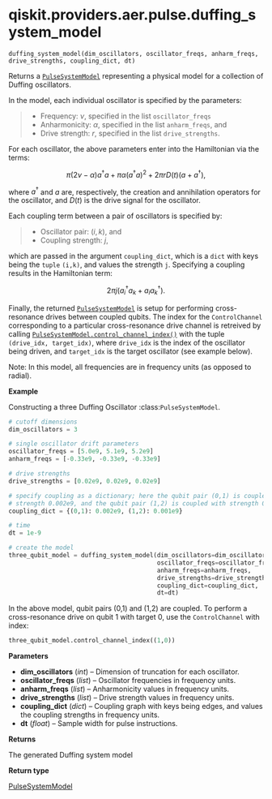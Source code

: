 # qiskit.providers.aer.pulse.duffing\_system\_model

`duffing_system_model(dim_oscillators, oscillator_freqs, anharm_freqs, drive_strengths, coupling_dict, dt)`

Returns a [`PulseSystemModel`](qiskit.providers.aer.pulse.PulseSystemModel#qiskit.providers.aer.pulse.PulseSystemModel "qiskit.providers.aer.pulse.PulseSystemModel") representing a physical model for a collection of Duffing oscillators.

In the model, each individual oscillator is specified by the parameters:

> *   Frequency: $\nu$, specified in the list `oscillator_freqs`
> *   Anharmonicity: $\alpha$, specified in the list `anharm_freqs`, and
> *   Drive strength: $r$, specified in the list `drive_strengths`.

For each oscillator, the above parameters enter into the Hamiltonian via the terms:

$$
\pi(2 \nu - \alpha)a^\dagger a +
\pi \alpha (a^\dagger a)^2 + 2 \pi r D(t) (a + a^\dagger),
$$

where $a^\dagger$ and $a$ are, respectively, the creation and annihilation operators for the oscillator, and $D(t)$ is the drive signal for the oscillator.

Each coupling term between a pair of oscillators is specified by:

> *   Oscillator pair: $(i,k)$, and
> *   Coupling strength: $j$,

which are passed in the argument `coupling_dict`, which is a `dict` with keys being the `tuple` `(i,k)`, and values the strength `j`. Specifying a coupling results in the Hamiltonian term:

$$
2 \pi j (a_i^\dagger a_k + a_i a_k^\dagger).
$$

Finally, the returned [`PulseSystemModel`](qiskit.providers.aer.pulse.PulseSystemModel#qiskit.providers.aer.pulse.PulseSystemModel "qiskit.providers.aer.pulse.PulseSystemModel") is setup for performing cross-resonance drives between coupled qubits. The index for the `ControlChannel` corresponding to a particular cross-resonance drive channel is retreived by calling [`PulseSystemModel.control_channel_index()`](qiskit.providers.aer.pulse.PulseSystemModel#qiskit.providers.aer.pulse.PulseSystemModel.control_channel_index "qiskit.providers.aer.pulse.PulseSystemModel.control_channel_index") with the tuple `(drive_idx, target_idx)`, where `drive_idx` is the index of the oscillator being driven, and `target_idx` is the target oscillator (see example below).

Note: In this model, all frequencies are in frequency units (as opposed to radial).

**Example**

Constructing a three Duffing Oscillator :class:`PulseSystemModel`.

```python
# cutoff dimensions
dim_oscillators = 3

# single oscillator drift parameters
oscillator_freqs = [5.0e9, 5.1e9, 5.2e9]
anharm_freqs = [-0.33e9, -0.33e9, -0.33e9]

# drive strengths
drive_strengths = [0.02e9, 0.02e9, 0.02e9]

# specify coupling as a dictionary; here the qubit pair (0,1) is coupled with
# strength 0.002e9, and the qubit pair (1,2) is coupled with strength 0.001e9
coupling_dict = {(0,1): 0.002e9, (1,2): 0.001e9}

# time
dt = 1e-9

# create the model
three_qubit_model = duffing_system_model(dim_oscillators=dim_oscillators,
                                         oscillator_freqs=oscillator_freqs,
                                         anharm_freqs=anharm_freqs,
                                         drive_strengths=drive_strengths,
                                         coupling_dict=coupling_dict,
                                         dt=dt)
```

In the above model, qubit pairs (0,1) and (1,2) are coupled. To perform a cross-resonance drive on qubit 1 with target 0, use the `ControlChannel` with index:

```python
three_qubit_model.control_channel_index((1,0))
```

**Parameters**

*   **dim\_oscillators** (*int*) – Dimension of truncation for each oscillator.
*   **oscillator\_freqs** (*list*) – Oscillator frequencies in frequency units.
*   **anharm\_freqs** (*list*) – Anharmonicity values in frequency units.
*   **drive\_strengths** (*list*) – Drive strength values in frequency units.
*   **coupling\_dict** (*dict*) – Coupling graph with keys being edges, and values the coupling strengths in frequency units.
*   **dt** (*float*) – Sample width for pulse instructions.

**Returns**

The generated Duffing system model

**Return type**

[PulseSystemModel](qiskit.providers.aer.pulse.PulseSystemModel#qiskit.providers.aer.pulse.PulseSystemModel "qiskit.providers.aer.pulse.PulseSystemModel")

